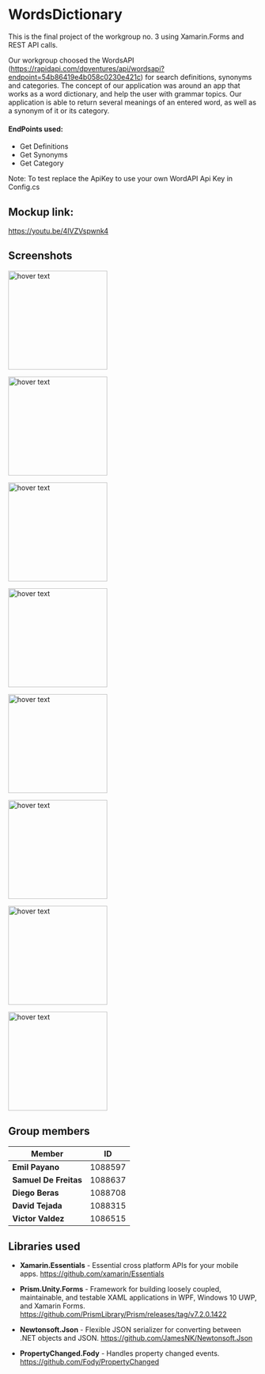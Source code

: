 # WordsDictionary

This is the final project of the workgroup no. 3 using Xamarin.Forms and REST API calls.

Our workgroup choosed the WordsAPI (https://rapidapi.com/dpventures/api/wordsapi?endpoint=54b86419e4b058c0230e421c) for search definitions, synonyms and categories. The concept of our application was around an app that works as a word dictionary, and help the user with grammar topics. Our application is able to return several meanings of an entered word, as well as a synonym of it or its category.

#### EndPoints used: 
- Get Definitions
- Get Synonyms
- Get Category

Note: To test replace the ApiKey to use your own WordAPI Api Key in Config.cs

## Mockup link:
https://youtu.be/4IVZVspwnk4


## Screenshots
<p align="left">
  <img src="https://github.com/strikervc/WordsDictionary/blob/main/Screenshots/homepage.jpg" width="200" title="hover text">
</p>

<p align="left">
  <img src="https://github.com/strikervc/WordsDictionary/blob/main/Screenshots/writing-word.jpg" width="200" title="hover text">
</p>

<p align="left">
  <img src="https://github.com/strikervc/WordsDictionary/blob/main/Screenshots/word-writed.jpg" width="200" title="hover text">
</p>

<p align="left">
  <img src="https://github.com/strikervc/WordsDictionary/blob/main/Screenshots/search-complete.jpg" width="200" title="hover text">
</p>

<p align="left">
  <img src="https://github.com/strikervc/WordsDictionary/blob/main/Screenshots/search-results.jpg" width="200" title="hover text">
</p>

<p align="left">
  <img src="https://github.com/strikervc/WordsDictionary/blob/main/Screenshots/another-results.jpg" width="200" title="hover text">
</p>

<p align="left">
  <img src="https://github.com/strikervc/WordsDictionary/blob/main/Screenshots/synonym-result.jpg" width="200" title="hover text">
</p>

<p align="left">
  <img src="https://github.com/strikervc/WordsDictionary/blob/main/Screenshots/category-result.jpg" width="200" title="hover text">
</p>

                                                                                                                          
## Group members

Member| ID
------| ------
**Emil Payano**| 1088597
**Samuel De Freitas**| 1088637
**Diego Beras**| 1088708
**David Tejada**| 1088315
**Victor Valdez**| 1086515


                                                                                                                             
## Libraries used
- **Xamarin.Essentials** - Essential cross platform APIs for your mobile apps. https://github.com/xamarin/Essentials

- **Prism.Unity.Forms** - Framework for building loosely coupled, maintainable, and testable XAML applications in WPF, Windows 10 UWP, and Xamarin Forms. https://github.com/PrismLibrary/Prism/releases/tag/v7.2.0.1422

- **Newtonsoft.Json** - Flexible JSON serializer for converting between .NET objects and JSON. https://github.com/JamesNK/Newtonsoft.Json

- **PropertyChanged.Fody** - Handles property changed events.
https://github.com/Fody/PropertyChanged

